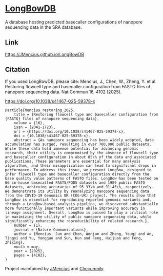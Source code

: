 # [LongBowDB](https://JMencius.github.io/LongBowDB)
A database hosting predicted basecaller configurations of nanopore sequencing data in the SRA database.

## Link
https://JMencius.github.io/LongBowDB
<br>

## Citation
If you used LongBowDB, please cite:
Mencius, J., Chen, W., Zheng, Y. et al. Restoring flowcell type and basecaller configuration from FASTQ files of nanopore sequencing data. Nat Commun 16, 4102 (2025). 

<https://doi.org/10.1038/s41467-025-59378-x>
```
@article{mencius_restoring_2025,
	title = {Restoring flowcell type and basecaller configuration from {FASTQ} files of nanopore sequencing data},
	volume = {16},
	issn = {2041-1723},
	url = {https://doi.org/10.1038/s41467-025-59378-x},
	doi = {10.1038/s41467-025-59378-x},
	abstract = {As nanopore sequencing has been widely adopted, data accumulation has surged, resulting in over 700,000 public datasets. While these data hold immense potential for advancing genomic research, their utility is compromised by the absence of flowcell type and basecaller configuration in about 85\% of the data and associated publications. These parameters are essential for many analysis algorithms, and their misapplication can lead to significant drops in performance. To address this issue, we present LongBow, designed to infer flowcell type and basecaller configuration directly from the base quality value patterns of FASTQ files. LongBow has been tested on 66 in-house basecalled FAST5/POD5 datasets and 1989 public FASTQ datasets, achieving accuracies of 95.33\% and 91.45\%, respectively. We demonstrate its utility by reanalyzing nanopore sequencing data from the COVID-19 Genomics UK (COG-UK) project. The results show that LongBow is essential for reproducing reported genomic variants and, through a LongBow-based analysis pipeline, we discovered substantially more functionally important variants while improving accuracy in lineage assignment. Overall, LongBow is poised to play a critical role in maximizing the utility of public nanopore sequencing data, while significantly enhancing the reproducibility of related research.},
	number = {1},
	journal = {Nature Communications},
	author = {Mencius, Jun and Chen, Wenjun and Zheng, Youqi and An, Tingyi and Yu, Yongguo and Sun, Kun and Feng, Huijuan and Feng, Zhixing},
	month = may,
	year = {2025},
	pages = {4102},
}
```

Project maintained by [JMencius](https://github.com/JMencius) and [Checunmily](https://github.com/Checunmily)
